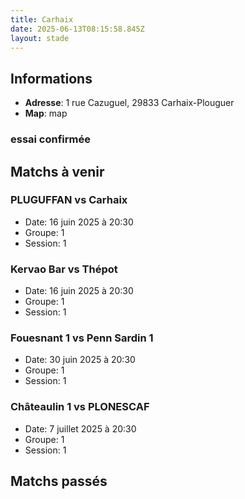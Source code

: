 ```yaml
---
title: Carhaix
date: 2025-06-13T08:15:58.845Z
layout: stade
---
```




## Informations
- **Adresse**: 1 rue Cazuguel, 29833 Carhaix-Plouguer
- **Map**: map
### essai confirmée 
## Matchs à venir

### PLUGUFFAN vs Carhaix
- Date: 16 juin 2025 à 20:30
- Groupe: 1
- Session: 1


### Kervao Bar vs Thépot
- Date: 16 juin 2025 à 20:30
- Groupe: 1
- Session: 1


### Fouesnant 1 vs Penn Sardin 1
- Date: 30 juin 2025 à 20:30
- Groupe: 1
- Session: 1


### Châteaulin 1 vs PLONESCAF
- Date: 7 juillet 2025 à 20:30
- Groupe: 1
- Session: 1


## Matchs passés


